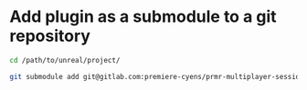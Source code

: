 # Add plugin as a submodule to a git repository

```bash
cd /path/to/unreal/project/
```
```bash
git submodule add git@gitlab.com:premiere-cyens/prmr-multiplayer-sessions-plugin.git Plugins/MultiplayerSessions
```